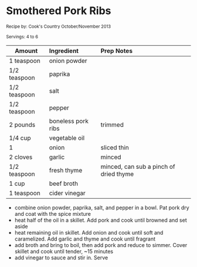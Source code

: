 # Smothered Pork Ribs

<small>Recipe by: Cook's Country October/November 2013</small>

<small>Servings: 4 to 6</small>

| Amount       | Ingredient         | Prep Notes                             |
| ------------ | :----------------- | :------------------------------------- |
| 1 teaspoon   | onion powder       |                                        |
| 1/2 teaspoon | paprika            |                                        |
| 1/2 teaspoon | salt               |                                        |
| 1/2 teaspoon | pepper             |                                        |
| 2 pounds     | boneless pork ribs | trimmed                                |
| 1/4 cup      | vegetable oil      |                                        |
| 1            | onion              | sliced thin                            |
| 2 cloves     | garlic             | minced                                 |
| 1/2 teaspoon | fresh thyme        | minced, can sub a pinch of dried thyme |
| 1 cup        | beef broth         |                                        |
| 1 teaspoon   | cider vinegar      |                                        |

- combine onion powder, paprika, salt, and pepper in a bowl. Pat pork dry and coat with the spice mixture
- heat half of the oil in a skillet. Add pork and cook until browned and set aside
- heat remaining oil in skillet. Add onion and cook until soft and caramelized. Add garlic and thyme and cook until fragrant
- add broth and bring to boil, then add pork and reduce to simmer. Cover skillet and cook until tender, ~15 minutes
- add vinegar to sauce and stir in. Serve